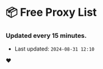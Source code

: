 # :package: Free Proxy List
### Updated every 15 minutes.

- Last updated: `2024-08-31 12:10`

:heart:

